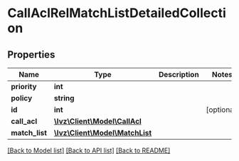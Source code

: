# CallAclRelMatchListDetailedCollection

## Properties
Name | Type | Description | Notes
------------ | ------------- | ------------- | -------------
**priority** | **int** |  | 
**policy** | **string** |  | 
**id** | **int** |  | [optional] 
**call_acl** | [**\Ivz\Client\Model\CallAcl**](CallAcl.md) |  | 
**match_list** | [**\Ivz\Client\Model\MatchList**](MatchList.md) |  | 

[[Back to Model list]](../README.md#documentation-for-models) [[Back to API list]](../README.md#documentation-for-api-endpoints) [[Back to README]](../README.md)



